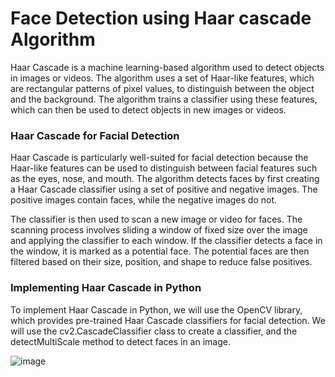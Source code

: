 # Face Detection using Haar cascade Algorithm 

Haar Cascade is a machine learning-based algorithm used to detect objects in images or videos. The algorithm uses a set of Haar-like features, which are rectangular patterns of pixel values, to distinguish between the object and the background. The algorithm trains a classifier using these features, which can then be used to detect objects in new images or videos.

### Haar Cascade for Facial Detection

Haar Cascade is particularly well-suited for facial detection because the Haar-like features can be used to distinguish between facial features such as the eyes, nose, and mouth. The algorithm detects faces by first creating a Haar Cascade classifier using a set of positive and negative images. The positive images contain faces, while the negative images do not.

The classifier is then used to scan a new image or video for faces. The scanning process involves sliding a window of fixed size over the image and applying the classifier to each window. If the classifier detects a face in the window, it is marked as a potential face. The potential faces are then filtered based on their size, position, and shape to reduce false positives.

### Implementing Haar Cascade in Python

To implement Haar Cascade in Python, we will use the OpenCV library, which provides pre-trained Haar Cascade classifiers for facial detection. We will use the cv2.CascadeClassifier class to create a classifier, and the detectMultiScale method to detect faces in an image.

![image](https://github.com/user-attachments/assets/e75fd2fb-a12f-4a54-bba0-db8395219ca1)
